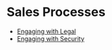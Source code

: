 # Sales Processes

- [Engaging with Legal](saleslegal.md)
- [Engaging with Security](salessecurity.md)